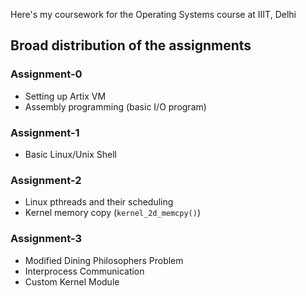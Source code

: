 Here's my coursework for the Operating Systems course at IIIT, Delhi

## Broad distribution of the assignments
### Assignment-0
* Setting up Artix VM
* Assembly programming (basic I/O program)

### Assignment-1
* Basic Linux/Unix Shell

### Assignment-2
* Linux pthreads and their scheduling
* Kernel memory copy (`kernel_2d_memcpy()`)

### Assignment-3
* Modified Dining Philosophers Problem
* Interprocess Communication 
* Custom Kernel Module

